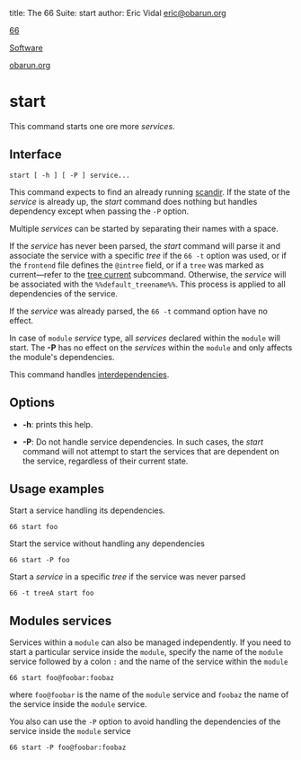 title: The 66 Suite: start
author: Eric Vidal <eric@obarun.org>

[66](index.html)

[Software](https://web.obarun.org/software)

[obarun.org](https://web.obarun.org)

# start

This command starts one ore more *services*.

## Interface

```
start [ -h ] [ -P ] service...
```

This command expects to find an already running [scandir](scandir.html). If the state of the *service* is already up, the *start* command does nothing but handles dependency except when passing the `-P` option.

Multiple *services* can be started by separating their names with a space.

If the *service* has never been parsed, the *start* command will parse it and associate the service with a specific *tree* if the `66 -t` option was used, or if the `frontend` file defines the `@intree` field, or if a `tree` was marked as current—refer to the [tree current](tree.html) subcommand. Otherwise, the *service* will be associated with the `%%default_treename%%`. This process is applied to all dependencies of the service.

If the *service* was already parsed, the `66 -t` command option have no effect.

In case of `module` *service* type, all *services* declared within the `module` will start. The **-P** has no effect on the *services* within the `module` and only affects the module's dependencies.

This command handles [interdependencies](66.html#handling-dependencies).

## Options

- **-h**: prints this help.

- **-P**: Do not handle service dependencies. In such cases, the *start* command will not attempt to start the services that are dependent on the service, regardless of their current state.

## Usage examples

Start a service handling its dependencies.

```
66 start foo
```

Start the service without handling any dependencies

```
66 start -P foo
```

Start a *service* in a specific *tree* if the service was never parsed

```
66 -t treeA start foo
```

## Modules services

Services within a `module` can also be managed independently. If you need to start a particular service inside the `module`, specify the name of the `module` service followed by a colon `:` and the name of the service within the `module`

```
66 start foo@foobar:foobaz
```

where `foo@foobar` is the name of the `module` service and `foobaz` the name of the service inside the `module` service.

You also can use the `-P` option to avoid handling the dependencies of the service inside the `module` service

```
66 start -P foo@foobar:foobaz
```